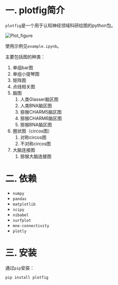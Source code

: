 # 一. plotfig简介

`plotfig`是一个用于认知神经领域科研绘图的python包。

![Plot_figure](https://imgur.com/3CEDdxc.png)

使用示例见`example.ipynb`。

主要包括图的种类：
1. 单组bar图
1. 单组小提琴图
1. 矩阵图
1. 点线相关图
1. 脑图
   1. 人类Glasser脑区图
   1. 人类BNA脑区图
   1. 猕猴CHARM5脑区图
   1. 猕猴CHARM6脑区图
   1. 猕猴BNA脑区图
1. 圈状图（circos图）
   1. 对称circos图
   1. 不对称circos图
1. 大脑连接图
   1. 猕猴大脑连接图

# 二. 依赖

- `numpy`
- `pandas`
- `matplotlib`
- `scipy`
- `nibabel`
- `surfplot`
- `mne-connectivity`
- `plotly`

# 三. 安装

通过`pip`安装：

```bash
pip install plotfig
```